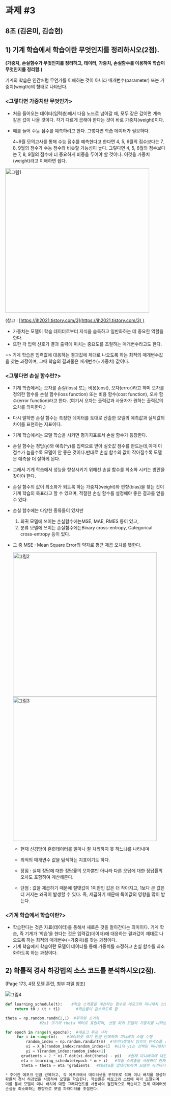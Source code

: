 # 과제 #3

## 8조 (김은미, 김승현)



## **1) 기계 학습에서 학습이란 무엇인지를 정리하시오**(2점). 
**(가중치, 손실함수가 무엇인지를 정리하고, 데이터, 가중치, 손실함수를 이용하여 학습이 무엇인지를 정리함.)**


기계의 학습은 인간처럼 무언가를 이해하는 것이 아니라 매개변수(parameter) 또는 가중치(weigth)의 형태로 나타난다.


### **<그렇다면 가중치란 무엇인가>**

- 처음 들어오는 데이터(입력층)에서 다음 노드로 넘어갈 때, 모두 같은 값이면 계속 같은 값이 나올 것이다. 각기 다르게 곱해야 한다는 것이 바로 가중치(weight)이다.

- 예를 들어 수능 점수를 예측하려고 한다. 그렇다면 학습 데이터가 필요하다.
    
    4~9월 모의고사를 통해 수능 점수를 예측한다고 한다면 4, 5, 6월의 점수보다는 7, 8, 9월의 점수가 수능 점수와 비슷할 가능성이 높다. 그렇다면 4, 5, 6월의 점수보다는 7, 8, 9월의 점수에 더 중요하게 비중을 두어야 할 것이다. 이것을 가중치(weight)라고 이해하면 쉽다.
    

<img width="452" alt="그림1" src="https://github.com/seunghyuniisme/ML/assets/145260996/b47a7725-e204-40f7-988a-bff8c3e91435">

(참고 : [https://jh2021.tistory.com/3](https://jh2021.tistory.com/3) )

- 가중치는 모델이 학습 데이터로부터 지식을 습득하고 일반화하는 데 중요한 역할을 한다.
- 또한 각 입력 신호가 결과 출력에 미치는 중요도를 조절하는 매개변수라고도 한다.

=> 기계 학습은 입력값에 대응하는 결과값에 제대로 나오도록 하는 최적의 매개변수값을 찾는 과정이며, 그때 학습의 결과물은 매개변수(=가중치) 값이다.




### **<그렇다면 손실 함수란?>**

- 기계 학습에서는 오차를 손실(loss) 또는 비용(cost), 오차(error)라고 하며
오차를 정의한 함수를 손실 함수(loss function) 또는 비용 함수(cost function), 오차 함수(error function)라고 한다. (여기서 오차는 출력값과 사용자가 원하는 출력값의 오차를 의미한다.)
- 다시 말하면 손실 함수는 측정한 데이터를 토대로 산출한 모델의 예측값과 실제값의 차이를 표현하는 지표이다.
- 기계 학습에서는 모델 학습을 시키면 평가지표로서 손실 함수가 등장한다.
- 손실 함수는 정답(y)와 예측(^y)를 입력으로 받아 실숫값 점수를 만드는데,이때 이 점수가 높을수록 모델이 안 좋은 것이다.반대로 손실 함수의 값이 작아질수록 모델은 예측을 더 잘하게 된다.
- 그래서 기계 학습에서 성능을 향상시키기 위해선 손실 함수를 최소화 시키는 방안을 찾아야 한다.
- 손실 함수의 값이 최소화가 되도록 하는 가중치(weight)와 편향(bias)을 찾는 것이 기계 학습의 목표라고 할 수 있으며, 적절한 손실 함수를 설정해야 좋은 결과를 얻을 수 있다.

- 손실 함수에는 다양한 종류들이 있지만
    1. 회귀 모델에 쓰이는 손실함수에는MSE, MAE, RMES 등이 있고,
    2. 분류 모델에 쓰이는 손실함수에는Binary cross-entropy, Categorical cross-entropy 등이 있다.
    
- 그 중 MSE : Mean Square Error의 약자로 평균 제곱 오차를 뜻한다.
    
    
    <img width="452" alt="그림2" src="https://github.com/seunghyuniisme/ML/assets/145260996/89e615a4-a5bf-45a0-8af2-96a2bebf2165">
    
    <img width="452" alt="그림3" src="https://github.com/seunghyuniisme/ML/assets/145260996/a685f733-b364-4b7e-860d-1ecb5cee64f9">
    
    - 현재 신경망이 훈련데이터를 얼마나 잘 처리하지 못 하느냐를 나타내며
    - 최적의 매개변수 값을 탐색하는 지표이기도 하다.
    
    - 장점 : 실제 정답에 대한 정답률의 오차뿐만 아니라 다른 오답에 대한 정답률의 오차도 포함하여 계산해준다.
    - 단점 : 값을 제곱하기 때문에 절댓값이 1미만인 값은 더 작아지고, 1보다 큰 값은 더 커지는 왜곡이 발생할 수 있다. 즉, 제곱하기 때문에 특이값의 영향을 많이 받는다.



### **<기계 학습에서 학습이란?>**

- 학습한다는 것은 자료(데이터)를 통해서 새로운 것을 알아간다는 의미이다.
기계 학습, 즉 기계가 ‘학습’을 한다는 것은 입력값(데이터)에 대응하는 결과값이 제대로 나오도록 하는 
최적의 매개변수(=가중치)를 찾는 과정이다.
- 기계 학습에서 학습이란 모델이 데이터를 통해 가중치를 조정하고 손실 함수를 최소화하도록 하는 과정이다.




## 2) 확률적 경사 하강법의 소스 코드를 분석하시오(2점). 
(Page 173, 4장 모델 훈련, 첨부 파일 참조)

![그림4](https://github.com/seunghyuniisme/ML/assets/145260996/6a357f03-2371-443d-98ba-c6eb801c2fd3)

```python
def learning_schedule(t):    #학습 스케줄을 계산하는 함수로 에포크와 미니배치 스텝을 이용하여 현재 학습률을 계산
	return t0 / (t + t1)       #학습률이 감소하도록 함

theta = np.random.randn(2,1)  #무작위 초기화
               #2x1 크기의 theta 벡터로 표현되며, 선형 회귀 모델의 가중치를 나타냄 

for epoch in range(n_epochs):  #에포크 루프 시작
     for i in range(m):    #데이터셋 크기 만큼 반복하며 미니배치 스텝 수행
         random_index = np.random.randint(m)  #데이터셋에서 임의의 인덱스를 선택하여 미니배치를 생성
         xi = X_b[random_index:random_index+1]  #xi와 yi는 선택된 미니배치의 특성과 레이블
         yi = Y[random_index:random_index+1]
       gradients = 2 * xi.T.dot(xi.dot(theta) - yi)   #현재 미니배치에 대한 그래디언트 벡터를 계산
       eta = learning_schedule(epoch * m + i)   #학습 스케줄을 사용하여 현재 스텝에서의 학습률을 계산
       theta = theta = eta *gradients   #theta를 업데이트하여 모델의 파라미터를 조정

* 주어진 에포크 만큼 반복하고, 각 에포크에서 데이터셋을 무작위로 섞어 미니 배치를 생성하며
확률적 경사 하강법을 사용하여 모델을 학습한다. 학습률은 에포크와 스텝에 따라 조절되며 
이를 통해 모델이 미니 배치에 대한 그래디언트를 사용하여 점진적으로 학습하고 전체 데이터셋을 반복하여 
손실을 최소화하는 방향으로 모델 파라미터를 조절한다.
```
